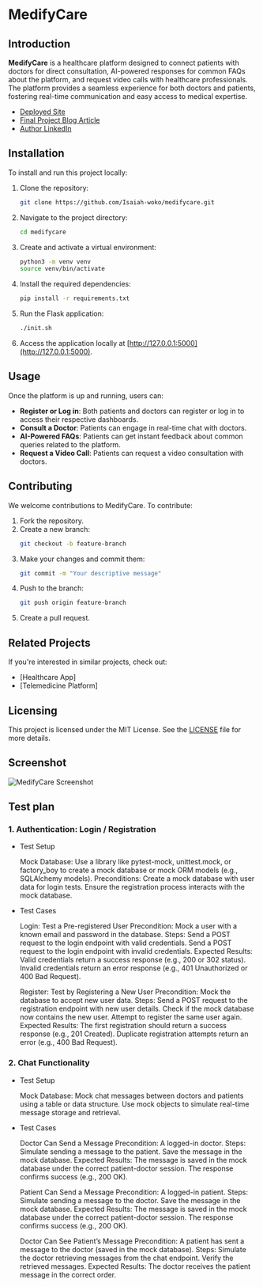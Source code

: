 
# MedifyCare

## Introduction

**MedifyCare** is a healthcare platform designed to connect patients with doctors for direct consultation, AI-powered responses for common FAQs about the platform, and request video calls with healthcare professionals. The platform provides a seamless experience for both doctors and patients, fostering real-time communication and easy access to medical expertise.

- [Deployed Site](https://medifycare.onrender.com) 
- [Final Project Blog Article](https://medium.com/@wokoisaiah68/building-medifycare-a-journey-of-bringing-doctors-and-patients-closer-ce7998033168) 
- [Author LinkedIn](http://www.linkedin.com/in/isaiah-woko-513426256)

## Installation

To install and run this project locally:

1. Clone the repository:
   ```bash
   git clone https://github.com/Isaiah-woko/medifycare.git
   ```

2. Navigate to the project directory:
   ```bash
   cd medifycare
   ```

3. Create and activate a virtual environment:
   ```bash
   python3 -m venv venv
   source venv/bin/activate 
   ```

4. Install the required dependencies:
   ```bash
   pip install -r requirements.txt
   ```


6. Run the Flask application:
   ```bash
   ./init.sh
   ```

7. Access the application locally at [http://127.0.0.1:5000](http://127.0.0.1:5000).

## Usage

Once the platform is up and running, users can:

- **Register or Log in**: Both patients and doctors can register or log in to access their respective dashboards.
- **Consult a Doctor**: Patients can engage in real-time chat with doctors.
- **AI-Powered FAQs**: Patients can get instant feedback about common queries related to the platform.
- **Request a Video Call**: Patients can request a video consultation with doctors.

## Contributing

We welcome contributions to MedifyCare. To contribute:

1. Fork the repository.
2. Create a new branch:
   ```bash
   git checkout -b feature-branch
   ```
3. Make your changes and commit them:
   ```bash
   git commit -m "Your descriptive message"
   ```
4. Push to the branch:
   ```bash
   git push origin feature-branch
   ```
5. Create a pull request.

## Related Projects

If you're interested in similar projects, check out:

- [Healthcare App]
- [Telemedicine Platform]

## Licensing

This project is licensed under the MIT License. See the [LICENSE](LICENSE) file for more details.

## Screenshot

![MedifyCare Screenshot](pic.png)

## Test plan

### 1. Authentication: Login / Registration
- Test Setup

    Mock Database: Use a library like pytest-mock, unittest.mock, or factory_boy to create a mock database or mock ORM models (e.g., SQLAlchemy models).
    Preconditions:
        Create a mock database with user data for login tests.
        Ensure the registration process interacts with the mock database.

- Test Cases

    Login: Test a Pre-registered User
        Precondition: Mock a user with a known email and password in the database.
        Steps:
            Send a POST request to the login endpoint with valid credentials.
            Send a POST request to the login endpoint with invalid credentials.
        Expected Results:
            Valid credentials return a success response (e.g., 200 or 302 status).
            Invalid credentials return an error response (e.g., 401 Unauthorized or 400 Bad Request).

    Register: Test by Registering a New User
        Precondition: Mock the database to accept new user data.
        Steps:
            Send a POST request to the registration endpoint with new user details.
            Check if the mock database now contains the new user.
            Attempt to register the same user again.
        Expected Results:
            The first registration should return a success response (e.g., 201 Created).
            Duplicate registration attempts return an error (e.g., 400 Bad Request).

### 2. Chat Functionality
- Test Setup

    Mock Database:
        Mock chat messages between doctors and patients using a table or data structure.
        Use mock objects to simulate real-time message storage and retrieval.
- Test Cases

    Doctor Can Send a Message
        Precondition: A logged-in doctor.
        Steps:
            Simulate sending a message to the patient.
            Save the message in the mock database.
        Expected Results:
            The message is saved in the mock database under the correct patient-doctor session.
            The response confirms success (e.g., 200 OK).

    Patient Can Send a Message
        Precondition: A logged-in patient.
        Steps:
            Simulate sending a message to the doctor.
            Save the message in the mock database.
        Expected Results:
            The message is saved in the mock database under the correct patient-doctor session.
            The response confirms success (e.g., 200 OK).

    Doctor Can See Patient’s Message
        Precondition: A patient has sent a message to the doctor (saved in the mock database).
        Steps:
            Simulate the doctor retrieving messages from the chat endpoint.
            Verify the retrieved messages.
        Expected Results:
            The doctor receives the patient message in the correct order. 
